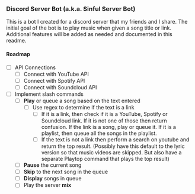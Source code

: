 ### Discord Server Bot (a.k.a. Sinful Server Bot)

This is a bot I created for a discord server that my friends and I share. The initial goal of the bot is to play music when given a song title or link. Additional features will be added as needed and documented in this readme.

#### Roadmap

- [ ] API Connections
  - [ ] Connect with YouTube API
  - [ ] Connect with Spotify API
  - [ ] Connect with Soundcloud API
- [ ] Implement slash commands
  - [ ] **Play** or queue a song based on the text entered
    - [ ] Use regex to determine if the text is a link
      - [ ] If it is a link, then check if it is a YouTube, Spotify or Soundcloud link. If it is not one of those then return confusion. If the link is a song, play or queue it. If it is a playlist, then queue all the songs in the playlist.
      - [ ] If the text is not a link then perform a search on youtube and return the top result. (Possibly have this default to the lyric version so that music videos are skipped. But also have a separate Playtop command that plays the top result)
  - [ ] **Pause** the current song
  - [ ] **Skip** to the next song in the queue
  - [ ] **Display** songs in queue
  - [ ] Play the server **mix**
